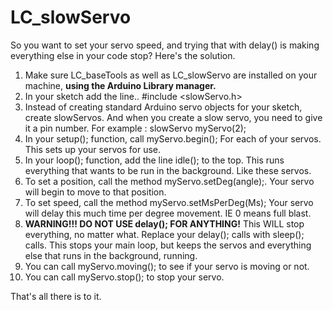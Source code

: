 # LC_slowServo

So you want to set your servo speed, and trying that with delay() is making everything else in your code stop?
Here's the solution.

1) Make sure LC_baseTools as well as LC_slowServo are installed on your machine, **using the Arduino Library manager.**
2) In your sketch add the line.. #include <slowServo.h>
3) Instead of creating standard Arduino servo objects for your sketch, create slowServos. And when you create a slow servo, you need to give it a pin number. For example : slowServo myServo(2);
4) In your setup(); function, call myServo.begin(); For each of your servos. This sets up your servos for use.
5) In your loop(); function, add the line idle(); to the top. This runs everything that wants to be run in the background. Like these servos.
6) To set a position, call the method myServo.setDeg(angle);. Your servo will begin to move to that position.
7) To set speed, call the method myServo.setMsPerDeg(Ms); Your servo will delay this much time per degree movement. IE 0 means full blast.
8) **WARNING!!! DO NOT USE delay(); FOR ANYTHING!** This WILL stop everything, no matter what. Replace your delay(); calls with sleep(); calls. This stops your main loop, but keeps the servos and everything else that runs in the background, running.
9) You can call myServo.moving(); to see if your servo is moving or not.
10) You can call myServo.stop(); to stop your servo.

That's all there is to it.
